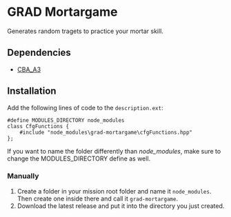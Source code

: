 # GRAD Mortargame
Generates random tragets to practice your mortar skill.

## Dependencies
* [CBA_A3](https://github.com/CBATeam/CBA_A3)

## Installation
Add the following lines of code to the `description.ext`:

```sqf
#define MODULES_DIRECTORY node_modules
class CfgFunctions {
    #include "node_modules\grad-mortargame\cfgFunctions.hpp"
};
```
If you want to name the folder differently than *node_modules*, make sure to change the MODULES_DIRECTORY define as well.

### Manually
1. Create a folder in your mission root folder and name it `node_modules`. Then create one inside there and call it `grad-mortargame`.
2. Download the latest release and put it into the directory you just created.
